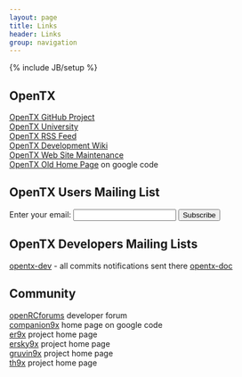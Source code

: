 ```yaml
---
layout: page
title: Links 
header: Links
group: navigation
---
```

{% include JB/setup %}

## OpenTX
[OpenTX GitHub Project](https://github.com/opentx/opentx)  
[OpenTX University](http://open-txu.org)  
[OpenTX RSS Feed](rss.xml)  
[OpenTX Development Wiki](https://github.com/opentx/opentx/wiki)  
[OpenTX Web Site Maintenance](https://github.com/opentx/opentx.github.io)  
[OpenTX Old Home Page](https://code.google.com/p/opentx) on google code  

## OpenTX Users Mailing List

<div>
<form action="http://groups.google.com/group/opentx-users/boxsubscribe" id="formconf" onsubmit="msgbox()">
  Enter your email: <input type="text" name="email" id="emailconf">
  <input type="submit" value="Subscribe">
</form>
</div>

## OpenTX Developers Mailing Lists
[opentx-dev](https://groups.google.com/forum/#!forum/opentx-dev) - all commits notifications sent there
[opentx-doc](https://groups.google.com/forum/#!forum/opentx-doc)

## Community
[openRCforums](http://openrcforums.com) developer forum  
[companion9x](https://code.google.com/p/companion9x) home page on google code  
[er9x](http://code.google.com/p/er9x) project home page  
[ersky9x](http://code.google.com/p/ersky9x) project home page  
[gruvin9x](http://code.google.com/p/gruvin9x) project home page  
[th9x](http://code.google.com/p/th9x) project home page  
